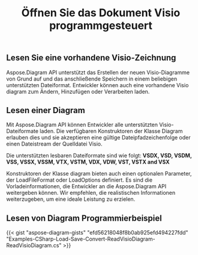 ﻿---
title: Öffnen Sie das Dokument Visio programmgesteuert
linktitle: Öffnen Sie das Dokument Visio
type: docs
weight: 20
url: /de/net/open-visio-document/
description: Auf dieser Seite wird beschrieben, wie Sie das Dokument Visio mit der Bibliothek Aspose.Diagram von Grund auf öffnen.
---
## **Lesen Sie eine vorhandene Visio-Zeichnung**
Aspose.Diagram API unterstützt das Erstellen der neuen Visio-Diagramme von Grund auf und das anschließende Speichern in einem beliebigen unterstützten Dateiformat. Entwickler können auch eine vorhandene Visio diagram zum Ändern, Hinzufügen oder Verarbeiten laden.
## **Lesen einer Diagram**
Mit Aspose.Diagram API können Entwickler alle unterstützten Visio-Dateiformate laden. Die verfügbaren Konstruktoren der Klasse Diagram erlauben dies und sie akzeptieren eine gültige Dateipfadzeichenfolge oder einen Dateistream der Quelldatei Visio.

Die unterstützten lesbaren Dateiformate sind wie folgt:
**VSDX, VSD, VSDM, VSS, VSSX, VSSM, VTX, VSTM, VDX, VDW, VST, VSTX and VSX**

Konstruktoren der Klasse diagram bieten auch einen optionalen Parameter, der LoadFileFormat oder LoadOptions definiert. Es sind die Vorladeinformationen, die Entwickler an die Aspose.Diagram API weitergeben können. Wir empfehlen, die realistischen Informationen weiterzugeben, um eine ideale Leistung zu erzielen.
## **Lesen von Diagram Programmierbeispiel**
{{< gist "aspose-diagram-gists" "efd56218048f8b0ab925efd494227fdd" "Examples-CSharp-Load-Save-Convert-ReadVisioDiagram-ReadVisioDiagram.cs" >}}
